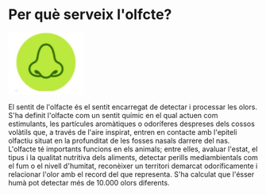 # Per què serveix l'olfcte?

![holaowo](olfacte3.png)

El sentit de l'olfacte és el sentit encarregat de detectar i processar les olors. S'ha definit l'olfacte com un sentit químic en el qual actuen com estimulants, les partícules aromàtiques o odoríferes despreses dels cossos volàtils que, a través de l'aire inspirat, entren en contacte amb l'epiteli olfactiu situat en la profunditat de les fosses nasals darrere del nas. L'olfacte té importants funcions en els animals; entre elles, avaluar l'estat, el tipus i la qualitat nutritiva dels aliments, detectar perills mediambientals com el fum o el nivell d'humitat, reconèixer un territori demarcat odoríficamente i relacionar l'olor amb el record del que representa. S'ha calculat que l'ésser humà pot detectar més de 10.000 olors diferents.
